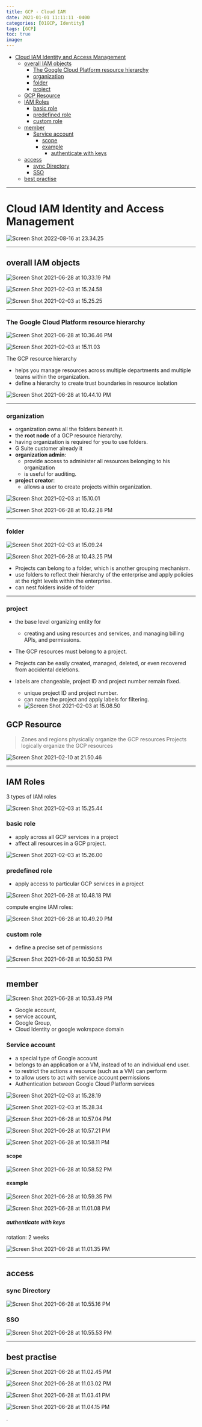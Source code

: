 ```yaml
---
title: GCP - Cloud IAM
date: 2021-01-01 11:11:11 -0400
categories: [01GCP, Identity]
tags: [GCP]
toc: true
image:
---
```


- [Cloud IAM Identity and Access Management](#cloud-iam-identity-and-access-management)
  - [overall IAM objects](#overall-iam-objects)
    - [The Google Cloud Platform resource hierarchy](#the-google-cloud-platform-resource-hierarchy)
    - [organization](#organization)
    - [folder](#folder)
    - [project](#project)
  - [GCP Resource](#gcp-resource)
  - [IAM Roles](#iam-roles)
    - [basic role](#basic-role)
    - [predefined role](#predefined-role)
    - [custom role](#custom-role)
  - [member](#member)
    - [Service account](#service-account)
      - [scope](#scope)
      - [example](#example)
        - [authenticate with keys](#authenticate-with-keys)
  - [access](#access)
    - [sync Directory](#sync-directory)
    - [SSO](#sso)
  - [best practise](#best-practise)

---


# Cloud IAM Identity and Access Management

![Screen Shot 2022-08-16 at 23.34.25](https://i.imgur.com/wsnQ2RB.png)

---

## overall IAM objects




![Screen Shot 2021-06-28 at 10.33.19 PM](https://i.imgur.com/375p2Qs.png)

![Screen Shot 2021-02-03 at 15.24.58](https://i.imgur.com/NRpqXEe.png)

![Screen Shot 2021-02-03 at 15.25.25](https://i.imgur.com/t4zsqr4.png)

---


### The Google Cloud Platform resource hierarchy


![Screen Shot 2021-06-28 at 10.36.46 PM](https://i.imgur.com/4v2yzWh.png)

![Screen Shot 2021-02-03 at 15.11.03](https://i.imgur.com/ucg52Zc.png)

The GCP resource hierarchy
- helps you manage resources across multiple departments and multiple teams within the organization.
- define a hierarchy to create trust boundaries in resource isolation

![Screen Shot 2021-06-28 at 10.44.10 PM](https://i.imgur.com/EQVhpPQ.png)

---


### organization
- organization owns all the folders beneath it.
- the **root node** of a GCP resource hierarchy.
- having organization is required for you to use folders.
- G Suite customer already it
- **organization admin**:
  - provide access to administer all resources belonging to his organization
  - is useful for auditing.
- **project creator**:
  - allows a user to create projects within organization.


![Screen Shot 2021-02-03 at 15.10.01](https://i.imgur.com/demzTIm.png)

![Screen Shot 2021-06-28 at 10.42.28 PM](https://i.imgur.com/3fh1u8I.png)

---

### folder

![Screen Shot 2021-02-03 at 15.09.24](https://i.imgur.com/pHBr2vk.png)

![Screen Shot 2021-06-28 at 10.43.25 PM](https://i.imgur.com/NrOQTHN.png)

- Projects can belong to a folder, which is another grouping mechanism.
- use folders to reflect their hierarchy of the enterprise and apply policies at the right levels within the enterprise.
- can nest folders inside of folder

---


### project
- the base level organizing entity for
  - creating and using resources and services, and managing billing APIs, and permissions.

- The GCP resources must belong to a project.

- Projects can be easily created, managed, deleted, or even recovered from accidental deletions.

- labels are changeable, project ID and project number remain fixed.
  - unique project ID and project number.
  - can name the project and apply labels for filtering.
  - ![Screen Shot 2021-02-03 at 15.08.50](https://i.imgur.com/vyjFXrm.png)



## GCP Resource

> Zones and regions physically organize the GCP resources
> Projects logically organize the GCP resources

![Screen Shot 2021-02-10 at 21.50.46](https://i.imgur.com/Fo2Y7GB.png)



---


## IAM Roles

3 types of IAM roles

![Screen Shot 2021-02-03 at 15.25.44](https://i.imgur.com/3pIlSRt.png)


### basic role
- apply across all GCP services in a project
- affect all resources in a GCP project.

![Screen Shot 2021-02-03 at 15.26.00](https://i.imgur.com/zwmpguY.png)


### predefined role

- apply access to particular GCP services in a project

![Screen Shot 2021-06-28 at 10.48.18 PM](https://i.imgur.com/Pnan7b6.png)

compute engine IAM roles:

![Screen Shot 2021-06-28 at 10.49.20 PM](https://i.imgur.com/sY13PsA.png)


### custom role


- define a precise set of permissions

![Screen Shot 2021-06-28 at 10.50.53 PM](https://i.imgur.com/ZyW4ye8.png)

---

## member

![Screen Shot 2021-06-28 at 10.53.49 PM](https://i.imgur.com/cRKhnOk.png)

- Google account,
- service account,
- Google Group,
- Cloud Identity or google wokrspace domain


### Service account

- a special type of Google account
- belongs to an application or a VM, instead of to an individual end user.
- to restrict the actions a resource (such as a VM) can perform
- to allow users to act with service account permissions
- Authentication between Google Cloud Platform services

![Screen Shot 2021-02-03 at 15.28.19](https://i.imgur.com/V6W9P6y.png)

![Screen Shot 2021-02-03 at 15.28.34](https://i.imgur.com/QfUz8Ig.png)

![Screen Shot 2021-06-28 at 10.57.04 PM](https://i.imgur.com/nw3irlw.png)

![Screen Shot 2021-06-28 at 10.57.21 PM](https://i.imgur.com/VWVZRg6.png)

![Screen Shot 2021-06-28 at 10.58.11 PM](https://i.imgur.com/7adJ3tc.png)


#### scope

![Screen Shot 2021-06-28 at 10.58.52 PM](https://i.imgur.com/KjEfjpT.png)


#### example

![Screen Shot 2021-06-28 at 10.59.35 PM](https://i.imgur.com/tbYaSoa.png)

![Screen Shot 2021-06-28 at 11.01.08 PM](https://i.imgur.com/PixXk5R.jpg)



##### authenticate with keys

rotation: 2 weeks

![Screen Shot 2021-06-28 at 11.01.35 PM](https://i.imgur.com/fSL9w7b.png)


---


## access


### sync Directory

![Screen Shot 2021-06-28 at 10.55.16 PM](https://i.imgur.com/kBbXvUX.png)

### SSO

![Screen Shot 2021-06-28 at 10.55.53 PM](https://i.imgur.com/F8dhLH0.png)




---


## best practise


![Screen Shot 2021-06-28 at 11.02.45 PM](https://i.imgur.com/ph3u8E8.png)


![Screen Shot 2021-06-28 at 11.03.02 PM](https://i.imgur.com/BBp9pQs.png)


![Screen Shot 2021-06-28 at 11.03.41 PM](https://i.imgur.com/qorNq07.png)


![Screen Shot 2021-06-28 at 11.04.15 PM](https://i.imgur.com/nXHXNcr.png)


















.

